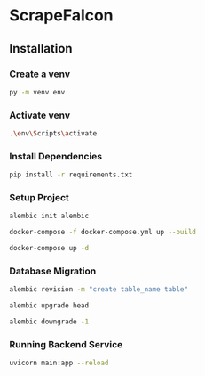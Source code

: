 # ScrapeFalcon

## Installation

### Create a venv

```bash
py -m venv env
```

### Activate venv

```bash
.\env\Scripts\activate
```

### Install Dependencies

```bash
pip install -r requirements.txt
```

### Setup Project

```bash
alembic init alembic
```

```bash
docker-compose -f docker-compose.yml up --build
```

```bash
docker-compose up -d
```

### Database Migration

```bash
alembic revision -m "create table_name table"
```

```bash
alembic upgrade head
```

```bash
alembic downgrade -1
```

### Running Backend Service

```bash
uvicorn main:app --reload
```
